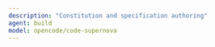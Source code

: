 ```yaml
---
description: "Constitution and specification authoring"
agent: build
model: opencode/code-supernova
---
```

